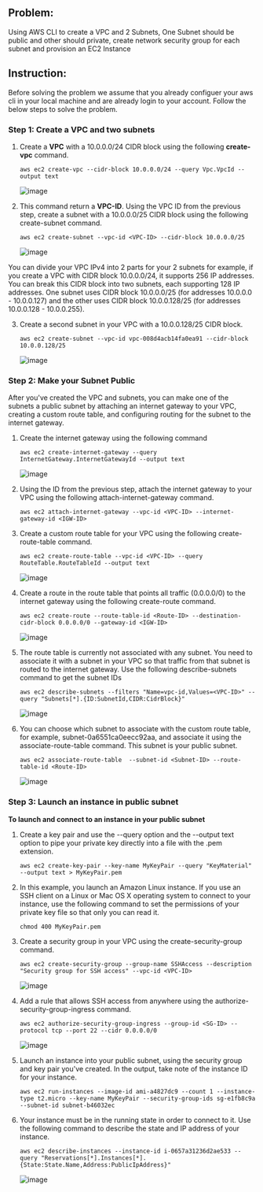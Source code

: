 ## Problem:
Using AWS CLI to create a VPC and 2 Subnets, One Subnet should be public and other should private,
create network security group for each subnet and provision an EC2 Instance

## Instruction:
Before solving the problem we assume that you already configuer your aws cli in your local machine and are already login to your account. Follow the below steps to
solve the problem.
### Step 1: Create a VPC and two subnets
1. Create a **VPC** with a 10.0.0.0/24 CIDR block using the following **create-vpc** command. 
    ```
    aws ec2 create-vpc --cidr-block 10.0.0.0/24 --query Vpc.VpcId --output text
    ```
    ![image](https://user-images.githubusercontent.com/46097990/188067507-d2711722-6b76-4cbd-a156-0fce33047233.png)

2. This command return a **VPC-ID**. Using the VPC ID from the previous step, create a subnet with a 10.0.0.0/25 CIDR block using the following create-subnet command.
    ```
    aws ec2 create-subnet --vpc-id <VPC-ID> --cidr-block 10.0.0.0/25
    ```
    ![image](https://user-images.githubusercontent.com/46097990/188067413-c6d867c2-d924-4599-ad00-270b739607c5.png)

You can divide your VPC IPv4 into 2 parts for your 2 subnets for example, if you create a VPC with CIDR block 10.0.0.0/24, it supports 256 IP addresses. You can break this CIDR block into two subnets, each supporting 128 IP addresses. One subnet uses CIDR block 10.0.0.0/25 (for addresses 10.0.0.0 - 10.0.0.127) and the other uses CIDR block 10.0.0.128/25 (for addresses 10.0.0.128 - 10.0.0.255).

3. Create a second subnet in your VPC with a 10.0.0.128/25 CIDR block.
    ```
    aws ec2 create-subnet --vpc-id vpc-008d4acb14fa0ea91 --cidr-block 10.0.0.128/25
    ```
    ![image](https://user-images.githubusercontent.com/46097990/188068698-6b13796b-7448-46f2-9033-ecb5001a6989.png)

### Step 2: Make your Subnet Public
After you've created the VPC and subnets, you can make one of the subnets a public subnet by attaching an internet gateway to your VPC, creating a custom route table, and configuring routing for the subnet to the internet gateway.
1. Create the internet gateway using the following command 
    ```
    aws ec2 create-internet-gateway --query InternetGateway.InternetGatewayId --output text
    ```
    ![image](https://user-images.githubusercontent.com/46097990/188071332-aa76f8cc-82fa-4200-ab7d-dcdd4cec6104.png)

2. Using the ID from the previous step, attach the internet gateway to your VPC using the following attach-internet-gateway command.
    ```
    aws ec2 attach-internet-gateway --vpc-id <VPC-ID> --internet-gateway-id <IGW-ID>
    ```
3. Create a custom route table for your VPC using the following create-route-table command.
    ```
    aws ec2 create-route-table --vpc-id <VPC-ID> --query RouteTable.RouteTableId --output text
    ```
    ![image](https://user-images.githubusercontent.com/46097990/188072080-5963802a-32fc-4c01-b0c8-8fb5b7aeec7d.png)

4. Create a route in the route table that points all traffic (0.0.0.0/0) to the internet gateway using the following create-route command.
    ```
    aws ec2 create-route --route-table-id <Route-ID> --destination-cidr-block 0.0.0.0/0 --gateway-id <IGW-ID>
    ```
    ![image](https://user-images.githubusercontent.com/46097990/188072578-24d8a714-61f5-4920-9c69-bc5303807baf.png)

5. The route table is currently not associated with any subnet. You need to associate it with a subnet in your VPC so that traffic from that subnet is routed to the internet gateway. Use the following describe-subnets command to get the subnet IDs
    ```
    aws ec2 describe-subnets --filters "Name=vpc-id,Values=<VPC-ID>" --query "Subnets[*].{ID:SubnetId,CIDR:CidrBlock}"
    ```
    ![image](https://user-images.githubusercontent.com/46097990/188073286-f0b22b7d-6a18-4371-a1d8-a096f3cc02ba.png)

6. You can choose which subnet to associate with the custom route table, for example, subnet-0a6551ca0eecc92aa, and associate it using the associate-route-table command. This subnet is your public subnet.
    ```
    aws ec2 associate-route-table  --subnet-id <Subnet-ID> --route-table-id <Route-ID>
    ```
    ![image](https://user-images.githubusercontent.com/46097990/188074248-98ca0f40-5ebd-487f-83e9-19ffc86d555e.png)

### Step 3: Launch an instance in public subnet
**To launch and connect to an instance in your public subnet**
1. Create a key pair and use the --query option and the --output text option to pipe your private key directly into a file with the .pem extension.
    ```
    aws ec2 create-key-pair --key-name MyKeyPair --query "KeyMaterial" --output text > MyKeyPair.pem
    ```
2. In this example, you launch an Amazon Linux instance. If you use an SSH client on a Linux or Mac OS X operating system to connect to your instance, use the following command to set the permissions of your private key file so that only you can read it.
    ```
    chmod 400 MyKeyPair.pem
    ```

3. Create a security group in your VPC using the create-security-group command.
    ```
    aws ec2 create-security-group --group-name SSHAccess --description "Security group for SSH access" --vpc-id <VPC-ID>
    ```
    ![image](https://user-images.githubusercontent.com/46097990/188075664-a8d92cc3-b46e-4d38-b95d-1fa5c8e9dd4d.png)

4. Add a rule that allows SSH access from anywhere using the authorize-security-group-ingress command.
    ```
    aws ec2 authorize-security-group-ingress --group-id <SG-ID> --protocol tcp --port 22 --cidr 0.0.0.0/0
    ```
    ![image](https://user-images.githubusercontent.com/46097990/188075916-88331b31-d9dc-4fca-9196-e307f97d1ae1.png)

5. Launch an instance into your public subnet, using the security group and key pair you've created. In the output, take note of the instance ID for your instance.
    ```
    aws ec2 run-instances --image-id ami-a4827dc9 --count 1 --instance-type t2.micro --key-name MyKeyPair --security-group-ids sg-e1fb8c9a --subnet-id subnet-b46032ec
    ```
6. Your instance must be in the running state in order to connect to it. Use the following command to describe the state and IP address of your instance.
    ```
    aws ec2 describe-instances --instance-id i-0657a31236d2ae533 --query "Reservations[*].Instances[*].{State:State.Name,Address:PublicIpAddress}"
    ```
    ![image](https://user-images.githubusercontent.com/46097990/188081825-43a98370-5aac-4c84-8548-5d658549c860.png)
